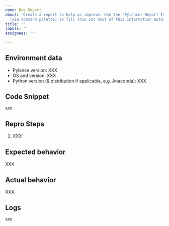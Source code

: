 ```yaml
---
name: Bug Report
about: 'Create a report to help us improve. Use the "Pylance: Report Issue" command
  (via command palette) to fill this out most of this information automatically.'
title: ''
labels: ''
assignees: ''

---
```


<!--
Read the guidelines for filing an issue first.

https://github.com/microsoft/pylance-release/blob/main/TROUBLESHOOTING.md#filing-an-issue
-->

## Environment data

<!--
To find your version, open the VS Code extensions panel, then locate Pylance from the list of installed extensions. The version appears next to the name.
-->

-   Pylance version: XXX
-   OS and version: XXX
-   Python version (& distribution if applicable, e.g. Anaconda): XXX

## Code Snippet

<!--
Please provide a minimal, self-contained code snippet that reproduces the issue. If the code snippet uses any libraries, please specify the versions used.

Note: If you think a GIF of what is happening would be helpful, consider tools like https://github.com/vkohaupt/vokoscreenNG, https://www.cockos.com/licecap/, https://github.com/phw/peek or https://www.screentogif.com/ .
-->

```python
XXX
```

## Repro Steps

<!--
If multiple steps are needed to reproduce the issue, please list the steps here. Delete this section if not needed.
-->

1. XXX

## Expected behavior

XXX

## Actual behavior

XXX

## Logs

<!--
Enable trace logging by adding "python.analysis.logLevel": "Trace" to your settings.json configuration file.

Adding this will cause a large amount of info to be printed to the Python output panel. This should not be left long term, as the performance impact of the logging is significant.
-->

```
XXX
```
